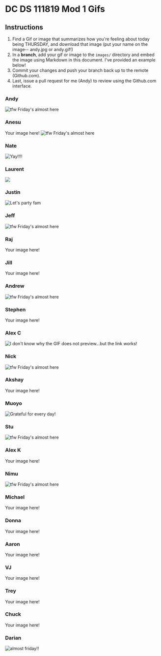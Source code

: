# DC DS 111819 Mod 1 Gifs

## Instructions

1. Find a Gif or image that summarizes how you're feeling about today being THURSDAY, and download that image (put your name on the image-- andy.jpg or andy.gif!)
1. In a **branch**, add your gif or image to the `images/` directory and embed the image using Markdown in this document.  I've provided an example below!
1. Commit your changes and push your branch back up to the remote (Github.com).
1. Last, issue a pull request for me (Andy) to review using the Github.com interface.

### Andy
![tfw Friday's almost here](images/andy.gif)

### Anesu
Your image here!
![tfw Friday's almost here](images/anesu.gif)

### Nate
![Yay!!!!](images/nate.jpeg)

### Laurent
![](images/Laurent.jfif) 

### Justin
![Let's party fam](images/letspartyfam.gif)

### Jeff
![tfw Friday's almost here](images/jeff.gif)

### Raj
Your image here!

### Jill
Your image here!

### Andrew
![tfw Friday's almost here](images/andrew.gif)

### Stephen
Your image here!

### Alex C
![I don't know why the GIF does not preview...but the link works!](https://github.com/enkeboll/dcds-111819-gifs/blob/master/images/Thursday_GIF_Alex_Cheng.gif)

### Nick
![tfw Friday's almost here](images/nick.gif)

### Akshay
Your image here!

### Muoyo
![Grateful for every day!](./images/muoyo.gif)

### Stu
![tfw Friday's almost here](images/Stu.gif)

### Alex K
Your image here!

### Nimu
![tfw Friday's almost here](images/Nimu.gif)

### Michael
Your image here!

### Donna
Your image here!

### Aaron
Your image here!

### VJ
Your image here!

### Trey
Your image here!

### Chuck
Your image here!

### Darian
![almost friday!!](images/darianm.gif)
